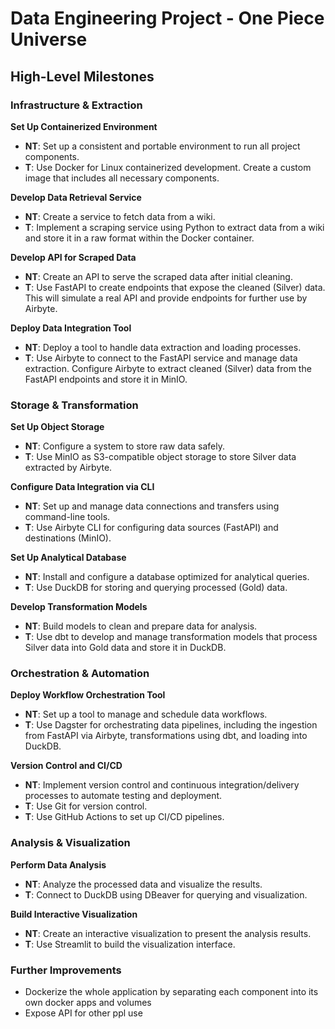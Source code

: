 # Data Engineering Project - One Piece Universe

## High-Level Milestones

### Infrastructure & Extraction

**Set Up Containerized Environment**
- **NT**: Set up a consistent and portable environment to run all project components.
- **T**: Use Docker for Linux containerized development. Create a custom image that includes all necessary components.

**Develop Data Retrieval Service**
- **NT**: Create a service to fetch data from a wiki.
- **T**: Implement a scraping service using Python to extract data from a wiki and store it in a raw format within the Docker container.

**Develop API for Scraped Data**
- **NT**: Create an API to serve the scraped data after initial cleaning.
- **T**: Use FastAPI to create endpoints that expose the cleaned (Silver) data. This will simulate a real API and provide endpoints for further use by Airbyte.

**Deploy Data Integration Tool**
- **NT**: Deploy a tool to handle data extraction and loading processes.
- **T**: Use Airbyte to connect to the FastAPI service and manage data extraction. Configure Airbyte to extract cleaned (Silver) data from the FastAPI endpoints and store it in MinIO.

### Storage & Transformation

**Set Up Object Storage**
- **NT**: Configure a system to store raw data safely.
- **T**: Use MinIO as S3-compatible object storage to store Silver data extracted by Airbyte.

**Configure Data Integration via CLI**
- **NT**: Set up and manage data connections and transfers using command-line tools.
- **T**: Use Airbyte CLI for configuring data sources (FastAPI) and destinations (MinIO).

**Set Up Analytical Database**
- **NT**: Install and configure a database optimized for analytical queries.
- **T**: Use DuckDB for storing and querying processed (Gold) data.

**Develop Transformation Models**
- **NT**: Build models to clean and prepare data for analysis.
- **T**: Use dbt to develop and manage transformation models that process Silver data into Gold data and store it in DuckDB.

### Orchestration & Automation

**Deploy Workflow Orchestration Tool**
- **NT**: Set up a tool to manage and schedule data workflows.
- **T**: Use Dagster for orchestrating data pipelines, including the ingestion from FastAPI via Airbyte, transformations using dbt, and loading into DuckDB.

**Version Control and CI/CD**
- **NT**: Implement version control and continuous integration/delivery processes to automate testing and deployment.
- **T**: Use Git for version control.
- **T**: Use GitHub Actions to set up CI/CD pipelines.

### Analysis & Visualization

**Perform Data Analysis**
- **NT**: Analyze the processed data and visualize the results.
- **T**: Connect to DuckDB using DBeaver for querying and visualization.

**Build Interactive Visualization**
- **NT**: Create an interactive visualization to present the analysis results.
- **T**: Use Streamlit to build the visualization interface.

### Further Improvements
- Dockerize the whole application by separating each component into its own docker apps and volumes
- Expose API for other ppl use
